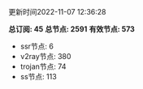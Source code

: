 更新时间2022-11-07 12:36:28

**总订阅: 45**
**总节点: 2591**
**有效节点: 573**
- ssr节点: 6
- v2ray节点: 380
- trojan节点: 74
- ss节点: 113

